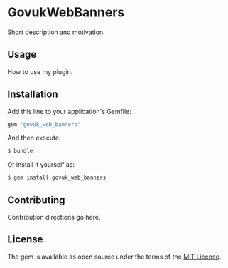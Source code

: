 # GovukWebBanners
Short description and motivation.

## Usage
How to use my plugin.

## Installation
Add this line to your application's Gemfile:

```ruby
gem "govuk_web_banners"
```

And then execute:
```bash
$ bundle
```

Or install it yourself as:
```bash
$ gem install govuk_web_banners
```

## Contributing
Contribution directions go here.

## License
The gem is available as open source under the terms of the [MIT License](https://opensource.org/licenses/MIT).
